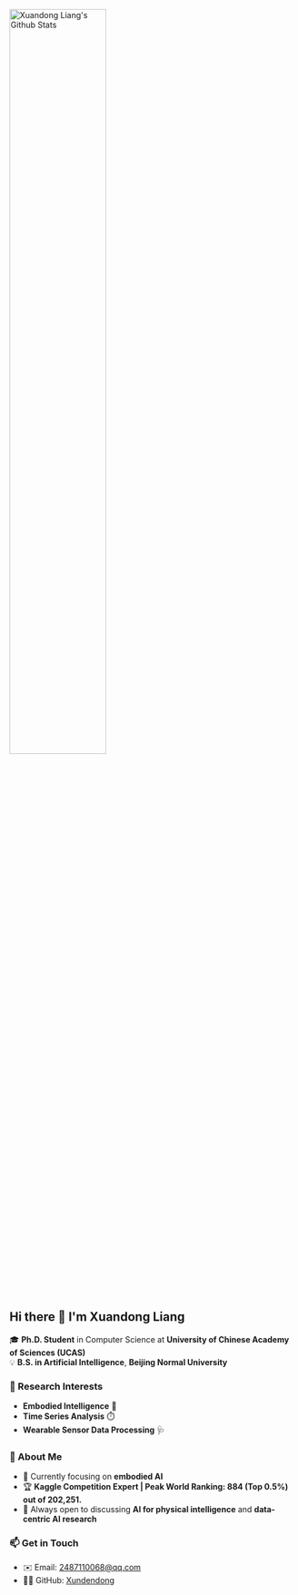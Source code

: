 <p>
  <img src="https://github-readme-stats.vercel.app/api?username=Xundendong&show_icons=true&hide_border=true" alt="Xuandong Liang's Github Stats" width="58%" />

</p>

## Hi there 👋 I'm Xuandong Liang  

🎓 **Ph.D. Student** in Computer Science at **University of Chinese Academy of Sciences (UCAS)**  
💡 **B.S. in Artificial Intelligence**, **Beijing Normal University**

### 🧠 Research Interests  
- **Embodied Intelligence** 🤖  
- **Time Series Analysis** ⏱️  
- **Wearable Sensor Data Processing** 🩺  

### 🧩 About Me  
- 🔭 Currently focusing on **embodied AI** 
- 🏆 **Kaggle Competition Expert | Peak World Ranking: 884 (Top 0.5%) out of 202,251.**  
- 💬 Always open to discussing **AI for physical intelligence** and **data-centric AI research**

### 📫 Get in Touch  
- ✉️ Email: <a href="mailto:2487110068@qq.com">2487110068@qq.com</a>  
- 🧑‍💻 GitHub: [Xundendong](https://github.com/Xundendong)
